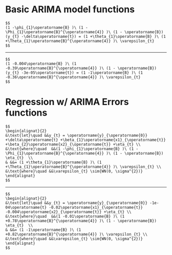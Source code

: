 # Basic ARIMA model functions

    $$
    (1 -\phi_{1}\operatorname{B} )\ (1 -\Phi_{1}\operatorname{B}^{\operatorname{4}} )\ (1 - \operatorname{B}) (y_{t} -\delta\operatorname{t}) = (1 +\theta_{1}\operatorname{B} )\ (1 +\Theta_{1}\operatorname{B}^{\operatorname{4}} )\ \varepsilon_{t}
    $$

---

    $$
    (1 -0.004\operatorname{B} )\ (1 -0.39\operatorname{B}^{\operatorname{4}} )\ (1 - \operatorname{B}) (y_{t} -3e-05\operatorname{t}) = (1 -1\operatorname{B} )\ (1 -0.36\operatorname{B}^{\operatorname{4}} )\ \varepsilon_{t}
    $$

# Regression w/ ARIMA Errors functions

    $$
    \begin{alignat}{2}
    &\text{let}\quad &&y_{t} = \operatorname{y}_{\operatorname{0}} +\delta\operatorname{t} +\beta_{1}\operatorname{x1}_{\operatorname{t}} +\beta_{2}\operatorname{x2}_{\operatorname{t}} +\eta_{t} \\
    &\text{where}\quad  &&(1 -\phi_{1}\operatorname{B} )\ (1 -\Phi_{1}\operatorname{B}^{\operatorname{4}} )\ (1 - \operatorname{B}) \eta_{t}  \\
    & &&= (1 +\theta_{1}\operatorname{B} )\ (1 +\Theta_{1}\operatorname{B}^{\operatorname{4}} )\ \varepsilon_{t} \\
    &\text{where}\quad &&\varepsilon_{t} \sim{WN(0, \sigma^{2})}
    \end{alignat}
    $$

---

    $$
    \begin{alignat}{2}
    &\text{let}\quad &&y_{t} = \operatorname{y}_{\operatorname{0}} -1e-04\operatorname{t} -0.02\operatorname{x1}_{\operatorname{t}} -0.004\operatorname{x2}_{\operatorname{t}} +\eta_{t} \\
    &\text{where}\quad  &&(1 -0.01\operatorname{B} )\ (1 +0.78\operatorname{B}^{\operatorname{4}} )\ (1 - \operatorname{B}) \eta_{t}  \\
    & &&= (1 -1\operatorname{B} )\ (1 +0.82\operatorname{B}^{\operatorname{4}} )\ \varepsilon_{t} \\
    &\text{where}\quad &&\varepsilon_{t} \sim{WN(0, \sigma^{2})}
    \end{alignat}
    $$

